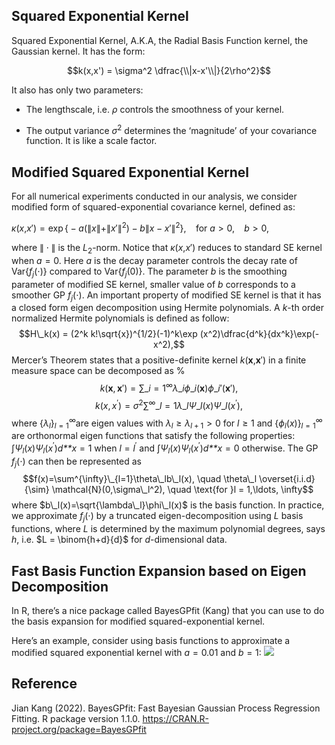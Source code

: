 ## Squared Exponential Kernel

Squared Exponential Kernel, A.K.A, the Radial Basis Function kernel, the
Gaussian kernel. It has the form:

$$k(x,x') = \sigma^2 \dfrac{\\|x-x'\\|}{2\rho^2}$$

It also has only two parameters:

-   The lengthscale, i.e. *ρ* controls the smoothness of your kernel.

-   The output variance *σ*<sup>2</sup> determines the ‘magnitude’ of
    your covariance function. It is like a scale factor.

## Modified Squared Exponential Kernel

For all numerical experiments conducted in our analysis, we consider
modified form of squared-exponential covariance kernel, defined as:

*κ*(*x*,*x*′) = exp { − *a*(∥*x*∥+∥*x*′∥<sup>2</sup>) − *b*∥*x* − *x*′∥<sup>2</sup>},  for *a* &gt; 0,  *b* &gt; 0,

where ∥ ⋅ ∥ is the *L*<sub>2</sub>-norm. Notice that *κ*(*x*,*x*′)
reduces to standard SE kernel when *a* = 0. Here *a* is the decay
parameter controls the decay rate of Var{*f*<sub>*j*</sub>(⋅)} compared
to Var{*f*<sub>*j*</sub>(0)}. The parameter *b* is the smoothing
parameter of modified SE kernel, smaller value of *b* corresponds to a
smoother GP *f*<sub>*j*</sub>(⋅). An important property of modified SE
kernel is that it has a closed form eigen decomposition using Hermite
polynomials. A *k*-th order normalized Hermite polynomials is defined as
follow:
$$H\_k(x) = (2^k k!\sqrt{x})^{1/2}(-1)^k\exp (x^2)\dfrac{d^k}{dx^k}\exp(-x^2),$$
Mercer’s Theorem states that a positive-definite kernel
*k*(**x**,**x**′) in a finite measure space can be decomposed as %
$$k(\mathbf{x},\mathbf{x}') = \sum\_{i=1}^\infty\lambda\_i\phi\_{i}(\mathbf{x})\phi\_{i}'(\mathbf{x}'),$$
$$k(x,x^{'})=\sigma^2\sum^{\infty}\_{l=1}\lambda\_l\Psi\_l(x)\Psi\_l(x^{'}) ,$$
where {*λ*<sub>*l*</sub>}<sub>*l* = 1</sub><sup>∞</sup>are eigen values
with *λ*<sub>*l*</sub> ≥ *λ*<sub>*l* + 1</sub> &gt; 0 for *l* ≥ 1 and
{*ϕ*<sub>*l*</sub>(*x*)}<sub>*l* = 1</sub><sup>∞</sup> are orthonormal
eigen functions that satisfy the following properties:
∫*Ψ*<sub>*l*</sub>(*x*)*Ψ*<sub>*l*</sub>(*x*<sup>′</sup>)*d**x* = 1 when
*l* = *l*<sup>′</sup> and
∫*Ψ*<sub>*l*</sub>(*x*)*Ψ*<sub>*l*</sub>(*x*<sup>′</sup>)*d**x* = 0
otherwise. The GP *f*<sub>*j*</sub>(⋅) can then be represented as
$$f(x)=\sum^{\infty}\_{l=1}\theta\_lb\_l(x), \quad \theta\_l \overset{i.i.d}{\sim} \mathcal{N}(0,\sigma\_l^2), \quad \text{for }l = 1,\ldots, \infty$$
where $b\_l(x)=\sqrt{\lambda\_l}\phi\_l(x)$ is the basis function. In
practice, we approximate *f*<sub>*j*</sub>(⋅) by a truncated
eigen-decomposition using *L* basis functions, where *L* is determined
by the maximum polynomial degrees, says *h*, i.e. $L = \binom{h+d}{d}$
for *d*-dimensional data.

## Fast Basis Function Expansion based on Eigen Decomposition

In R, there’s a nice package called BayesGPfit (Kang) that you can use
to do the basis expansion for modified squared-exponential kernel.

Here’s an example, consider using basis functions to approximate a
modified squared exponential kernel with *a* = 0.01 and *b* = 1:
![](2022-09-30-squared_exponential_kernel_files/figure-markdown_strict/pressure-1.png)

## Reference

Jian Kang (2022). BayesGPfit: Fast Bayesian Gaussian Process Regression
Fitting. R package version 1.1.0.
<https://CRAN.R-project.org/package=BayesGPfit>
